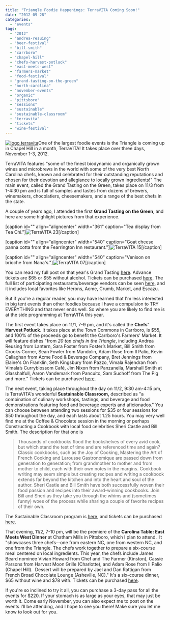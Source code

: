 ```yaml
---
title: "Triangle Foodie Happenings: TerraVITA Coming Soon!"
date: "2012-09-28"
categories: 
  - "events"
tags: 
  - "2012"
  - "andrea-resuing"
  - "beer-festival"
  - "bill-smith"
  - "carrboro"
  - "chapel-hill"
  - "chefs-harvest-potluck"
  - "east-meets-west"
  - "farmers-market"
  - "food-festival"
  - "grand-tasting-on-the-green"
  - "north-carolina"
  - "november-events"
  - "organic"
  - "pittsboro"
  - "sessions"
  - "sustainable"
  - "sustainable-classroom"
  - "terravita"
  - "tickets"
  - "wine-festival"
---
```


[![](http://www.rebeccagomezfarrell.com/wp-content/uploads/2012/09/logo-terravita.jpg "logo terravita")](http://www.rebeccagomezfarrell.com/wp-content/uploads/2012/09/logo-terravita.jpg)One of the largest foodie events is the Triangle is coming up in Chapel Hill in a month, TerraVITA! It takes place over three days, November 1-3, 2012.

TerraVITA features "some of the finest biodynamic and organically grown wines and microbrews in the world with some of the very best North Carolina chefs, known and celebrated for their outstanding reputations and chosen for their devotion and allegiance to locally grown ingredients!" The main event, called the Grand Tasting on the Green, takes place on 11/3 from 1-4:30 pm and is full of samples and tastes from dozens of brewers, winemakers, chocolatiers, cheesemakers, and a range of the best chefs in the state.

A couple of years ago, I attended the first **Grand Tasting on the Green**, and here are some highlight pictures from that experience.

\[caption id="" align="aligncenter" width="361" caption="Tea display from Tea Chi."\]![](http://www.blastanova.com/photoalbum/Events/Terra%20Vita/terravita23.JPG "TerraVITA 23")\[/caption\]

\[caption id="" align="aligncenter" width="540" caption="Goat cheese panna cotta from the Fearrington Inn restaurant."\]![](http://www.blastanova.com/photoalbum/Events/Terra%20Vita/terravita15.JPG "TerraVITA 15")\[/caption\]

\[caption id="" align="aligncenter" width="540" caption="Venison on brioche from Nana's."\]![](http://www.blastanova.com/photoalbum/Events/Terra%20Vita/terravita07.JPG "TerraVITA 07")\[/caption\]

You can read my full post on that year's Grand Tasting [here](http://www.rebeccagomezfarrell.com/2010/10/terravita-the-first-biodynamic-and-sustainable-food-and-drink-fair-of-the-southeast/ "TerraVITA 2010"). Advance tickets are $65 or $55 without alcohol. Tickets can be purchased [here](http://www.terravitaevent.com/TerraVITA/BuyTKTS.html "TerraVITA tickets"). The full list of participating restaurants/beverage vendors can be seen [here](http://www.terravitaevent.com/TerraVITA/2012Participants.html "TerraVITA participants"), and it includes local favorites like Herons, Acme, Crumb, Market, and Escazu.

But if you're a regular reader, you may have learned that I'm less interested in big tent events than other foodies because I have a compulsion to TRY EVERYTHING and that never ends well. So where you are likely to find me is at the side programming at TerraVITA this year.

The first event takes place on 11/1, 7-9 pm, and it's called the **Chefs' Harvest Potluck**. It takes place at the Town Commons in Carrboro, is $55, and 100% of the proceeds go to benefit the Carrboro's Farmers' Market. It will feature dishes "from _20 top chefs in the Triangle_, including Andrea Reusing from Lantern, Sara Foster from Foster’s Market, Bill Smith from Crooks Corner, Sean Fowler from Mandolin, Adam Rose from Il Palio, Kevin Callaghan from Acme Food & Beverage Company, Bret Jennings from Elaine's On Franklin, Seth Kingsbury from Pazzo, Vimala Rajendran from Vimala’s Curryblossom Café, Jim Nixon from Panzanella, Marshall Smith at Glasshalfull, Aaron Vandemark from Pancuito, Sam Suchoff from The Pig and more." Tickets can be purchased [here](http://www.brownpapertickets.com/profile/23247 "Harvest Potluck tickets").

The next event, taking place throughout the day on 11/2, 9:30 am-4:15 pm, is TerraVITA's wonderful **Sustainable Classroom,** described as "a combination of culinary workshops, tastings, and beverage and food demonstrations featuring food and beverage experts and aficionados." You can choose between attending two sessions for $35 or four sessions for $50 throughout the day, and each lasts about 1.25 hours. You may very well find me at the Coffee & Chocolate session in the morning or perhaps Constructing a Cookbook with local food celebrities Sheri Castle and Bill Smith. The description for that one is

> Thousands of cookbooks flood the bookshelves of every avid cook, but which stand the test of time and are referenced time and again? Classic cookbooks, such as the Joy of Cooking, Mastering the Art of French Cooking and Larousse Gastronomique are passed down from generation to generation; from grandmother to mother and from mother to child, each with their own notes in the margins. Cookbook writing may seem simple but creating recipes and writing a cookbook extends far beyond the kitchen and into the heart and soul of the author. Sheri Castle and Bill Smith have both successfully woven their food passion and recipes into their award-winning cookbooks. Join Bill and Sheri as they take you through the whims and (sometimes funny) woes of the process while sharing a couple of favorite recipes of their own.

The Sustainable Classroom program is [here](http://www.terravitaevent.com/TerraVITA/ClassSessions.html), and tickets can be purchased [here](http://www.brownpapertickets.com/event/264144 "Sustainable Classroom tickets").

That evening, 11/2, 7-10 pm, will be the premiere of the **Carolina Table: East Meets West Dinner** at Chatham Mills in Pittsboro, which I plan to attend.  It "showcases three chefs--one from eastern NC, one from western NC, and one from the Triangle. The chefs work together to prepare a six-course meal centered on local ingredients. This year, the chefs include James Beard nominee Vivian Howard from Chef and The Farmer (Kinston), Cassie Parsons from Harvest Moon Grille (Charlotte), and Adam Rose from Il Palio (Chapel Hill).  Dessert will be prepared by Jael and Dan Rattigan from French Broad Chocolate Lounge (Asheville, NC)." It's a six-course dinner, $65 without wine and $78 with. Tickets can be purchased [here](http://www.brownpapertickets.com/event/275905 "East Meets West tickets").

If you're so inclined to try it all, you can purchase a 3-day pass for all the events for $220. If your stomach is as large as your eyes, that may just be worth it. Come early November, you can also expect me to post on the events I'll be attending, and I hope to see you there! Make sure you let me know to look out for you.
